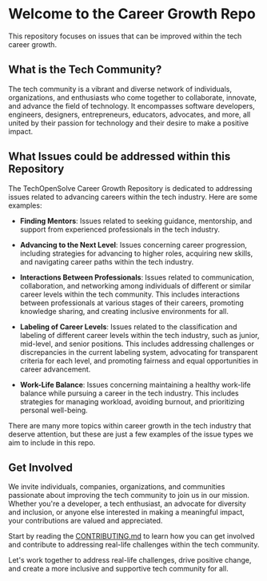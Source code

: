 # Welcome to the Career Growth Repo

This repository focuses on issues that can be improved within the tech career growth.

## What is the Tech Community?

The tech community is a vibrant and diverse network of individuals, organizations, and enthusiasts who come together to collaborate, innovate, and advance the field of technology. It encompasses software developers, engineers, designers, entrepreneurs, educators, advocates, and more, all united by their passion for technology and their desire to make a positive impact.

## What Issues could be addressed within this Repository

The TechOpenSolve Career Growth Repository is dedicated to addressing issues related to advancing careers within the tech industry. Here are some examples:

- **Finding Mentors**: Issues related to seeking guidance, mentorship, and support from experienced professionals in the tech industry.

- **Advancing to the Next Level**: Issues concerning career progression, including strategies for advancing to higher roles, acquiring new skills, and navigating career paths within the tech industry.

- **Interactions Between Professionals**: Issues related to communication, collaboration, and networking among individuals of different or similar career levels within the tech community. This includes interactions between professionals at various stages of their careers, promoting knowledge sharing, and creating inclusive environments for all.

- **Labeling of Career Levels**: Issues related to the classification and labeling of different career levels within the tech industry, such as junior, mid-level, and senior positions. This includes addressing challenges or discrepancies in the current labeling system, advocating for transparent criteria for each level, and promoting fairness and equal opportunities in career advancement.

- **Work-Life Balance**: Issues concerning maintaining a healthy work-life balance while pursuing a career in the tech industry. This includes strategies for managing workload, avoiding burnout, and prioritizing personal well-being.

There are many more topics within career growth in the tech industry that deserve attention, but these are just a few examples of the issue types we aim to include in this repo.

## Get Involved
We invite individuals, companies, organizations, and communities passionate about improving the tech community to join us in our mission. Whether you're a developer, a tech enthusiast, an advocate for diversity and inclusion, or anyone else interested in making a meaningful impact, your contributions are valued and appreciated.

Start by reading the [CONTRIBUTING.md](CONTRIBUTING.md) to learn how you can get involved and contribute to addressing real-life challenges within the tech community.

Let's work together to address real-life challenges, drive positive change, and create a more inclusive and supportive tech community for all.